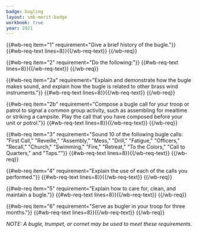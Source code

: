 ```yaml
---
badge: bugling
layout: smb-merit-badge
workbook: true
year: 2021
---
```



{{#wb-req item="1" requirement="Give a brief history of the bugle."}}
{{#wb-req-text lines=8}}{{/wb-req-text}}
{{/wb-req}}

{{#wb-req item="2" requirement="Do the following:"}}
{{#wb-req-text lines=8}}{{/wb-req-text}}
{{/wb-req}}

{{#wb-req item="2a" requirement="Explain and demonstrate how the bugle makes sound, and explain how the bugle is related to other brass wind instruments."}}
{{#wb-req-text lines=8}}{{/wb-req-text}}
{{/wb-req}}

{{#wb-req item="2b" requirement="Compose a bugle call for your troop or patrol to signal a common group activity, such as assembling for mealtime or striking a campsite. Play the call that you have composed before your unit or potrol."}}
{{#wb-req-text lines=8}}{{/wb-req-text}}
{{/wb-req}}

{{#wb-req item="3" requirement="Sound 10 of the following bugle calls: \"First Call,\" \"Reveille,\" \"Assembly,\" \"Mess,\" \"Drill,\" \"Fatigue,\" \"Officers,\" \"Recall,\" \"Church,\" \"Swimming,\" \"Fire,\" \"Retreat,\" \"To the Colors,\" \"Call to Quarters,\" and \"Taps.\""}}
{{#wb-req-text lines=8}}{{/wb-req-text}}
{{/wb-req}}

{{#wb-req item="4" requirement="Explain the use of each of the calls you performed."}}
{{#wb-req-text lines=8}}{{/wb-req-text}}
{{/wb-req}}

{{#wb-req item="5" requirement="Explain how to care for, clean, and maintain a bugle."}}
{{#wb-req-text lines=8}}{{/wb-req-text}}
{{/wb-req}}

{{#wb-req item="6" requirement="Serve as bugler in your troop for three months."}}
{{#wb-req-text lines=8}}{{/wb-req-text}}
{{/wb-req}}

*NOTE: A bugle, trumpet, or cornet may be used to meet these requirements.*
